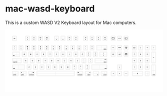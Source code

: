 # mac-wasd-keyboard

This is a custom WASD V2 Keyboard layout for Mac computers.

![Preview](https://github.com/artofrawr/mac-wasd-keyboard/blob/master/custom-mac-layout.png?raw=true)
